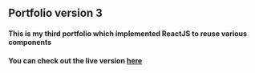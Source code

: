 ## Portfolio version 3
#### This is my third portfolio which implemented ReactJS to reuse various components 
#### You can check out the live version [here](http://portfolio-v3.s3-website-us-west-1.amazonaws.com/)